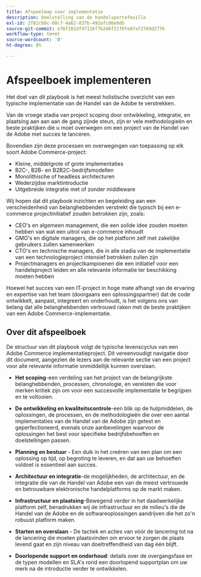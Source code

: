 ```yaml
---
title: Afspeelmap voor implementatie
description: Doelstelling van de handelsportefeuille
exl-id: 2f82c68c-60c7-4a62-837b-492afc06e0db
source-git-commit: e76f101df47116f7b246f21f0fe0fa72769d2776
workflow-type: tm+mt
source-wordcount: '0'
ht-degree: 0%

---
```


# Afspeelboek implementeren

Het doel van dit playbook is het meest holistische overzicht van een typische implementatie van de Handel van de Adobe te verstrekken.

Van de vroege stadia van project scoping door ontwikkeling, integratie, en plaatsing aan aan aan de gang zijnde steun, zijn er vele methodologieën en beste praktijken die u moet overwegen om een project van de Handel van de Adobe met succes te lanceren.

Bovendien zijn deze processen en overwegingen van toepassing op elk soort Adobe Commerce-project:

- Kleine, middelgrote of grote implementaties
- B2C-, B2B- en B2B2C-bedrijfsmodellen
- Monolithische of headless architecturen
- Wederzijdse marktintroductie
- Uitgebreide integratie met of zonder middleware

Wij hopen dat dit playbook inzichten en begeleiding aan een verscheidenheid van belanghebbenden verstrekt die typisch bij een e-commerce projectinitiatief zouden betrokken zijn, zoals:

- CEO&#39;s en algemeen management, die een solide idee zouden moeten hebben van wat een uitrol van e-commerce inhoudt
- GMO&#39;s en digitale managers, die op het platform zelf met zakelijke gebruikers zullen samenwerken
- CTO&#39;s en technische managers, die in alle stadia van de implementatie van een technologieproject intensief betrokken zullen zijn
- Projectmanagers en projectkampioenen die een initiatief voor een handelsproject leiden en alle relevante informatie ter beschikking moeten hebben

Hoewel het succes van een IT-project in hoge mate afhangt van de ervaring en expertise van het team (doorgaans een oplossingspartner) dat de code ontwikkelt, aanpast, integreert en onderhoudt, is het volgens ons van belang dat alle belanghebbenden vertrouwd raken met de beste praktijken van een Adobe Commerce-implementatie.

## Over dit afspeelboek

De structuur van dit playbook volgt de typische levenscyclus van een Adobe Commerce implementatieproject. Dit vereenvoudigt navigatie door dit document, aangezien de lezers aan de relevante sectie van een project voor alle relevante informatie onmiddellijk kunnen overslaan.

- **Het scoping**-een verdeling van het project van de belangrijkste belanghebbenden, processen, chronologie, en vereisten die voor merken kritiek zijn om voor een succesvolle implementatie te begrijpen en te voltooien.

- **De ontwikkeling en kwaliteitscontrole**-een blik op de hulpmiddelen, de oplossingen, de processen, en de methodologieën die over een aantal implementaties van de Handel van de Adobe zijn getest en geperfectioneerd, evenals onze aanbevelingen waarvoor de oplossingen het best voor specifieke bedrijfsbehoeften en doelstellingen passen.

- **Planning en bestuur** - Een duik in het creëren van een plan om een oplossing op tijd, op begroting te leveren, en dat aan uw behoeften voldoet is essentieel aan succes.

- **Architectuur en integratie**-de mogelijkheden, de architectuur, en de integratie die van de Handel van Adobe een van de meest vertrouwde en betrouwbare elektronische handelplatforms op de markt maken.

- **Infrastructuur en plaatsing**-Bewegend verder in het daadwerkelijke platform zelf, benadrukken wij de infrastructuur en de milieu&#39;s die de Handel van de Adobe en de softwareoplossingen aandrijven die het zo&#39;n robuust platform maken.

- **Starten en overslaan** - De tactiek en acties van vóór de lancering tot na de lancering die moeten plaatsvinden om ervoor te zorgen de plaats levend gaat en zijn niveau van doeltreffendheid van dag één blijft.

- **Doorlopende support en onderhoud**: details over de overgangsfase en de typen modellen en SLA&#39;s rond een doorlopend supportplan om uw merk na de introductie verder te ontwikkelen.
